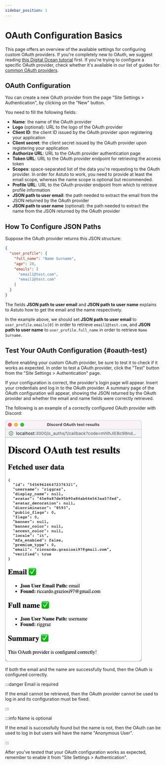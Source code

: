 ```yaml
---
sidebar_position: 1
---
```


# OAuth Configuration Basics

This page offers an overview of the available settings for configuring custom OAuth providers. If you're completely new to OAuth, we suggest reading [this Digital Ocean tutorial](https://www.digitalocean.com/community/tutorials/an-introduction-to-oauth-2) first. If you're trying to configure a specific OAuth provider, check whether it's available in our list of guides for [common OAuth providers](common-oauth-providers.md).

## OAuth Configuration

You can create a new OAuth provider from the page "Site Settings > Authentication", by clicking on the "New" button.

You need to fill the following fields:

- **Name**: the name of the OAuth provider
- **Logo** (optional): URL to the logo of the OAuth provider
- **Client ID**: the client ID issued by the OAuth provider upon registering your application
- **Client secret**: the client secret issued by the OAuth provider upon registering your application
- **Authorize URL**: URL to the OAuth provider authentication page
- **Token URL**: URL to the OAuth provider endpoint for retrieving the access token
- **Scopes**: space-separated list of the data you're requesting to the OAuth provider. In order for Astuto to work, you need to provide at least the email scope, whereas the name scope is optional but recommended.
- **Profile URL**: URL to the OAuth provider endpoint from which to retrieve profile information
- **JSON path to user email**: the path needed to extract the email from the JSON returned by the OAuth provider
- **JSON path to user name** (optional): the path needed to extract the name from the JSON returned by the OAuth provider

## How To Configure JSON Paths

Suppose the OAuth provider returns this JSON structure:

```json
{
  "user_profile": {
    "full_name": "Name Surname",
    "age": 28,
    "emails": [
      "email1@test.com",
      "email2@test.com"
    ]
  }
}
```

The fields **JSON path to user email** and **JSON path to user name** explains to Astuto how to get the email and the name respectively.

In the example above, we should set **JSON path to user email** to `user_profile.emails[0]` in order to retrieve `email1@test.com`, and **JSON path to user name** to `user_profile.full_name` in order to retrieve `Name Surname`.

## Test Your OAuth Configuration {#oauth-test}

Before enabling your custom OAuth provider, be sure to test it to check if it works as expected. In order to test a OAuth provider, click the "Test" button from the "Site Settings > Authentication" page.

If your configuration is correct, the provider's login page will appear. Insert your credentials and log in to the OAuth provider. A summary page of the OAuth configuration will appear, showing the JSON returned by the OAuth provider and whether the email and name fields were correctly retrieved.

The following is an example of a correctly configured OAuth provider with Discord:

![OAuth test example with correct configuration](./images/oauth-test-success.png)

If both the email and the name are successfully found, then the OAuth is configured correctly.

:::danger Email is required

If the email cannot be retrieved, then the OAuth provider cannot be used to log in and its configuration must be fixed.

:::

:::info Name is optional

If the email is successfully found but the name is not, then the OAuth can be used to log in but users will have the name "Anonymous User".

:::

After you've tested that your OAuth configuration works as expected, remember to enable it from "Site Settings > Authentication".